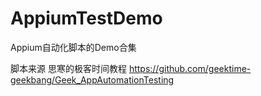 # AppiumTestDemo
Appium自动化脚本的Demo合集

脚本来源 思寒的极客时间教程 https://github.com/geektime-geekbang/Geek_AppAutomationTesting
